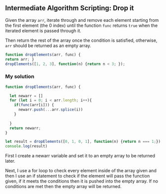 ## Intermediate Algorithm Scripting: Drop it

Given the array `arr`, iterate through and remove each element starting from the first element (the 0 index) until the function `func` returns `true` when the iterated element is passed through it.

Then return the rest of the array once the condition is satisfied, otherwise, `arr` should be returned as an empty array.

`````javascript
function dropElements(arr, func) {
return arr; }
dropElements([1, 2, 3], function(n) {return n < 3; }); 
`````

### My solution 

`````javascript
function dropElements(arr, func) {

  let newarr = []
  for (let i = 0; i < arr.length; i++){ 
    if(func(arr[i])) {
      newarr.push(...arr.splice(i))
    }
    
  }
  return newarr;
}

let result = dropElements([0, 1, 0, 1], function(n) {return n === 1;});
console.log(result) 
`````

First I create a newarr variable and set it to an empty array to be returned later.

Next, I use a for loop to check every element inside of the array given and then I use an if statement to check if the element will pass the function given, if it meets the conditions then it is pushed into the empty array. If no conditions are met then the empty array will be returned.

